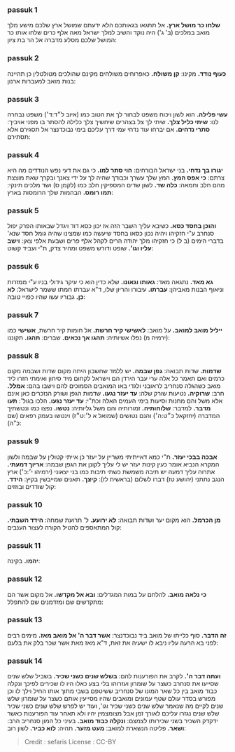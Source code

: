 
### passuk 1
<b>שלחו כר מושל ארץ.</b> אל תתגאו בגאותכם הלא ידעתם שמושל ארץ שלכם מישע מלך מואב במלכים (ב' ג') היה נוקד והשיב למלך ישראל מאה אלף כרים שלחו אותו כר המושל שלכם מסלע מדברה אל הר בת ציון:

### passuk 2
<b>כעוף נודד.</b> מקינו:
<b>קן משולח.</b> כאפרוחים משולחים מקינם שהולכים מטולטלין כן תהיינה בנות מואב למעברות ארנון:

### passuk 3
<b>עשי פלילה.</b> הוא לשון ויכוח משפט לבחור לך את הטוב כמו (איוב ל״ד:ד׳) משפט נבחרה לנו:
<b>שיתי כליל צלך.</b> שיתי לך צל בצהרים שיחשיך צלך כלילה להסתר בו מפני אויביך:
<b>סתרי נדחים.</b> אם יברחו עוד נדחי עמי דרך עליכם בימי נבוכדנצר אל תסגירם אלא תסתירם:

### passuk 4
<b>יגורו בך נדחי.</b> בני ישראל הבורחים:
<b>הוי סתר למו.</b> כי גם את דעי נפש הנודדים מה היא צרתם:
<b>כי אפס המץ.</b> המץ שלך עשרך וכבודך שהיה לך על ידי צאנך ובקרך שאת מוצצת מהם חלב וחמאה:
<b>כלה שד.</b> לשון שדים המספיקין חלב כמו (לקמן ס) ושד מלכים תינקי:
<b>תמו רומס.</b> הבהמות שלך הרומסות בארץ:

### passuk 5
<b>והוכן בחסד כסא.</b> כשיבא עליך השבר הזה אז יכון כסא דוד ויגדל שבאותו הפרק יפול סנחרב ע"י חזקיהו ויהיה נכון כסאו בחסד שיעשה כמו שמצינו שהיה גומל חסד שנא' בדברי הימים (ב ל) כי חזקיהו מלך יהודה הרים לקהל אלף פרים ושבעת אלפי צאן:
<b>וישב עליו וגו'.</b> שופט ודורש משפט ומהיר צדק, ת"י ועביד קשוט:

### passuk 6
<b>גא מאד.</b> נתגאה מאד:
<b>גאותו וגאונו.</b> שלא כדין הוא כי עיקר גידולי בניו ע"י ממזרות וניאוף הבנות מאביהן:
<b>עברתו.</b> עיבורו והריון שלו, ד"א עברתו חמתו ששמר לישראל:
<b>לא כן.</b> גבוריו עשו שהיו כפויי טובה:

### passuk 7
<b>ייליל מואב למואב.</b> על מואב:
<b>לאשישי קיר חרשת.</b> אל חומות קיר חרשת, <b>אשישי</b> כמו (ירמיה מ) נפלו אשיותיה:
<b>תהגו אך נכאים.</b> שברים:
<b>תהגו.</b> תקוננו:

### passuk 8
<b>שדמות.</b> שדות תבואה:
<b>גפן שבמה.</b> יש ללמד שחשבון היתה מקום שדות ושבמה מקום כרמים ואם תאמר כל אלה ערי עבר הירדן הם וישראל לקחום מיד סיחון ואימתי חזרו ליד מואב כשהגלה סנחריב לראובני ולגדי באו המואבים הסמוכים להם וישבו בהם:
<b>אמלל.</b> חרב:
<b>שרוקיה.</b> נטיעות שורק שלה:
<b>עד יעזר נגעו.</b> שדמות הגפן ושורק הנזכרים כאן אינם אלא משל והם מחנות וסיעות בימי העמים האלה וכת"י:
<b>עד יעזר נגעו.</b> הלכו בגול':
<b>תעו מדבר.</b> למדבר:
<b>שלוחותיה.</b> זמורותיה והם משל גליותיה:
<b>נטשו.</b> נפצו כמו ונטשתיך המדברה (יחזקאל כ״ט:ה׳) והנם נטושים (שמואל א ל׳:ט״ז) וינטשו בעמק רפאים (שם כ"ה):

### passuk 9
<b>אבכה בבכי יעזר.</b> ת"י כמא דאייתיתי משריין על יעזר כן אייתי קטולין על שבמה ולשון המקרא הנביא אומר כעין קינות יעזר יש לי עליך לקונן את הגפן שבמה:
<b>אריוך דמעתי.</b> אתרוה עליך דמעה יש תיבה משמשת כשתי תיבות כמו בני יצאוני (ירמיהו י׳:כ׳) ארץ הנגב נתתני (יהושע טז) דברו לשלום (בראשית לז):
<b>קיצך.</b> תאנים שמייבשין בקיץ:
<b>הידד.</b> קול שודדים ובוזזים:

### passuk 10
<b>מן הכרמל.</b> הוא מקום יער ושדות תבואה:
<b>לא ירועע.</b> ל' תרועת שמחה:
<b>הידד השבתי.</b> קול המתאספים להטיל הקורה לעצור הענבים:

### passuk 11
<b>יהמו.</b> בקינה:

### passuk 12
<b>כי נלאה מואב.</b> להלחם על במות המגדלים:
<b>ובא אל מקדשו.</b> אל מקום אשר הם מתקדשים שם ומזדמנים שם להתפלל:

### passuk 13
<b>זה הדבר.</b> סוף כלייתו של מואב ביד נבוכדנצר:
<b>אשר דבר ה' אל מואב מאז.</b> מימים רבים לפני בא הרעה עליו ניבא לו ישעיה את זאת, ד"א מאז מאת אשר שכר בלק את בלעם:

### passuk 14
<b>ועתה דבר ה'.</b> לקרב את הפורענות להם:
<b>בשלש שנים כשני שכיר.</b> בשביל שלש שנים שסייעו את סנחרב כשצר על שומרון ועזרוהו בלי בצע כאלו היו לו שכירים לפיכך ונקלה כבוד מואב בין כל שאר המונו של סנחריב ששיטפם בשבי מתוך אותו החיל וילך לו וכן מפורש בסדר עולם שטף עמונים ומואבים שהיו מסייעין אותם כשצר על שומרון שלש שנים לקיים מה שנאמר שלש שנים כשני שכיר וגו', ועוד יש לפרש שלש שנים כשני שכיר שלש שנים נגזרו עליכם לאורך זמן אבל מצומצמין יהיו ולא תאחר עוד הפורענות כאשר ידקדק השכיר בשני שכירותו לצמצם:
<b>ונקלה כבוד מואב.</b> בעיני כל המון סנחריב הרב:
<b>ושאר.</b> פליטה הנשארת למואב:
<b>מעט מזער.</b> תהיה:
<b>לוא כביר.</b> לשון רוב:

>Credit : sefaris
>License : CC-BY